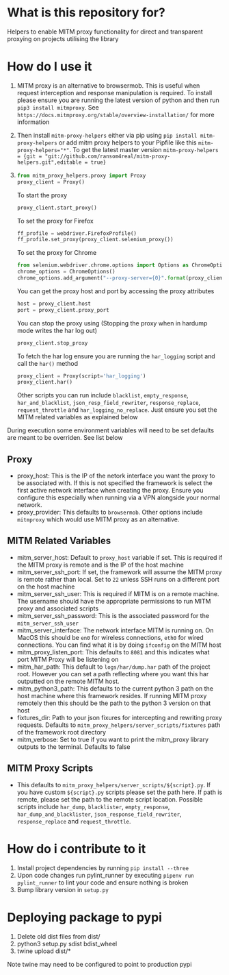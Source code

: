 # What is this repository for?

Helpers to enable MITM proxy functionality for direct and transparent proxying on projects utilising the library

# How do I use it
1. MITM proxy is an alternative to browsermob. This is useful when request interception and response manipulation is required. To install please ensure you are running the latest version of python and then run `pip3 install mitmproxy`. See `https://docs.mitmproxy.org/stable/overview-installation/` for more information
2. Then install `mitm-proxy-helpers` either via pip using `pip install mitm-proxy-helpers` or add mitm proxy helpers to your Pipfile like this `mitm-proxy-helpers="*"`. To get the latest master version `mitm-proxy-helpers = {git = "git://github.com/ransom4real/mitm-proxy-helpers.git",editable = true}`
3. ```python
   from mitm_proxy_helpers.proxy import Proxy
   proxy_client = Proxy()
   ```

   To start the proxy
   ```python
   proxy_client.start_proxy()
   ```

   To set the proxy for Firefox
   ```python
   ff_profile = webdriver.FirefoxProfile()
   ff_profile.set_proxy(proxy_client.selenium_proxy())
   ```

   To set the proxy for Chrome
   ```python
   from selenium.webdriver.chrome.options import Options as ChromeOptions
   chrome_options = ChromeOptions()
   chrome_options.add_argument("--proxy-server={0}".format(proxy_client.proxy()))
   ```

   You can get the proxy host and port by accessing the proxy attributes
   ```python
   host = proxy_client.host
   port = proxy_client.proxy_port
   ```

   You can stop the proxy using (Stopping the proxy when in hardump mode writes the har log out)
   ```python
   proxy_client.stop_proxy
   ```

   To fetch the har log ensure you are running the `har_logging` script and call the `har()` method
   ```python
   proxy_client = Proxy(script='har_logging')
   proxy_client.har()
   ```

   Other scripts you can run include `blacklist`, `empty_response`, `har_and_blacklist`, `json_resp_field_rewriter`, `response_replace`, `request_throttle` and `har_logging_no_replace`. Just ensure you set the MITM related variables as explained below

During execution some environment variables will need to be set defaults are meant to be overriden. See list below

## Proxy
* proxy_host: This is the IP of the netork interface you want the proxy to be associated with. If this is not specified the framework is select the first active network interface when creating the proxy. Ensure you configure this especially when running via a VPN alongside your normal network.
* proxy_provider: This defaults to `browsermob`. Other options include `mitmproxy` which would use MITM proxy as an alternative.

## MITM Related Variables
* mitm_server_host: Default to `proxy_host` variable if set. This is required if the MITM proxy is remote and is the IP of the host machine
* mitm_server_ssh_port: If set, the framework will assume the MITM proxy is remote rather than local. Set to `22` unless SSH runs on a different port on the host machine
* mitm_server_ssh_user: This is required if MITM is on a remote machine. The username should have the appropriate permissions to run MITM proxy and associated scripts
* mitm_server_ssh_password: This is the associated password for the `mitm_server_ssh_user`
* mitm_server_interface: The network interface MITM is running on. On MacOS this should be `en0` for wireless connections, `eth0` for wired connections. You can find what it is by doing `ifconfig` on the MITM host
* mitm_proxy_listen_port: This defaults to `8081` and this indicates what port MITM Proxy will be listening on
* mitm_har_path: This default to `logs/har/dump.har` path of the project root. However you can set a path reflecting where you want this har outputted on the remote MITM host.
* mitm_python3_path: This defaults to the current python 3 path on the host machine where this framework resides. If running MITM proxy remotely then this should be the path to the python 3 version on that host
* fixtures_dir: Path to your json fixures for intercepting and rewriting proxy requests. Defaults to `mitm_proxy_helpers/server_scripts/fixtures` path of the framework root directory
* mitm_verbose: Set to true if you want to print the mitm_proxy library outputs to the terminal. Defaults to false

## MITM Proxy Scripts
* This defaults to `mitm_proxy_helpers/server_scripts/${script}.py`. If you have custom `${script}.py` scripts please set the path here. If path is remote, please set the path to the remote script location. Possible scripts include `har_dump`, `blacklister`, `empty_response`, `har_dump_and_blacklister`, `json_response_field_rewriter`, `response_replace` and `request_throttle`.


# How do i contribute to it
1. Install project dependencies by running `pip install --three`
2. Upon code changes run pylint_runner by executing `pipenv run pylint_runner` to lint your code and ensure nothing is broken
3. Bump library version in `setup.py`

# Deploying package to pypi

1. Delete old dist files from dist/
2. python3 setup.py sdist bdist_wheel
3. twine upload dist/*

Note twine may need to be configured to point to production pypi

